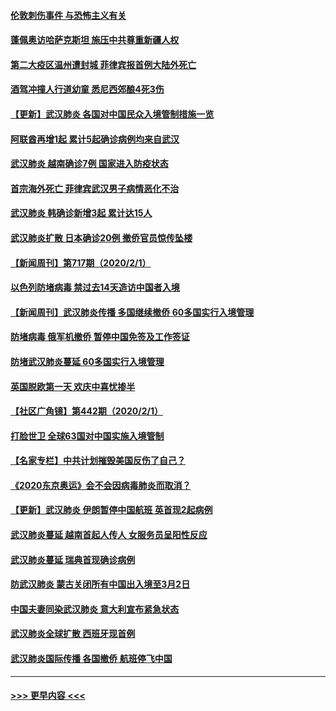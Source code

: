 #### [伦敦刺伤事件 与恐怖主义有关](../pages/prog202/a102767509.md?t=02030733) 
#### [蓬佩奥访哈萨克斯坦 施压中共尊重新疆人权](../pages/prog202/a102767395.md?t=02030733) 
#### [第二大疫区温州遭封城 菲律宾报首例大陆外死亡](../pages/prog202/a102767388.md?t=02030733) 
#### [酒驾冲撞人行道幼童 悉尼西郊酿4死3伤](../pages/prog202/a102767238.md?t=02030733) 
#### [【更新】武汉肺炎 各国对中国民众入境管制措施一览](../pages/prog202/a102767170.md?t=02030733) 
#### [阿联酋再增1起 累计5起确诊病例均来自武汉](../pages/prog202/a102767207.md?t=02030733) 
#### [武汉肺炎 越南确诊7例 国家进入防疫状态](../pages/prog202/a102767186.md?t=02030733) 
#### [首宗海外死亡 菲律宾武汉男子病情恶化不治](../pages/prog202/a102767150.md?t=02030733) 
#### [武汉肺炎 韩确诊新增3起 累计达15人](../pages/prog202/a102767132.md?t=02030733) 
#### [武汉肺炎扩散 日本确诊20例 撤侨官员惊传坠楼](../pages/prog202/a102767109.md?t=02030733) 
#### [【新闻周刊】第717期（2020/2/1）](../pages/prog202/a102767114.md?t=02030733) 
#### [以色列防堵病毒 禁过去14天造访中国者入境](../pages/prog202/a102767091.md?t=02030733) 
#### [【新闻周刊】武汉肺炎传播 多国继续撤侨 60多国实行入境管理](../pages/prog202/a102767044.md?t=02030733) 
#### [防堵病毒 俄军机撤侨 暂停中国免签及工作签证](../pages/prog202/a102767084.md?t=02030733) 
#### [防堵武汉肺炎蔓延 60多国实行入境管理](../pages/prog202/a102766756.md?t=02030733) 
#### [英国脱欧第一天 欢庆中喜忧掺半](../pages/prog202/a102766971.md?t=02030733) 
#### [【社区广角镜】第442期（2020/2/1）](../pages/prog202/a102766826.md?t=02030733) 
#### [打脸世卫 全球63国对中国实施入境管制](../pages/prog202/a102766497.md?t=02030733) 
#### [【名家专栏】中共计划摧毁美国反伤了自己？](../pages/prog202/a102766174.md?t=02030733) 
#### [《2020东京奥运》会不会因病毒肺炎而取消？](../pages/prog202/a102766393.md?t=02030733) 
#### [【更新】武汉肺炎 伊朗暂停中国航班 英首现2起病例](../pages/prog202/a102758911.md?t=02030733) 
#### [武汉肺炎蔓延  越南首起人传人 女服务员呈阳性反应](../pages/prog202/a102766314.md?t=02030733) 
#### [武汉肺炎蔓延 瑞典首现确诊病例](../pages/prog202/a102766272.md?t=02030733) 
#### [防武汉肺炎 蒙古关闭所有中国出入境至3月2日](../pages/prog202/a102766187.md?t=02030733) 
#### [中国夫妻同染武汉肺炎 意大利宣布紧急状态](../pages/prog202/a102766160.md?t=02030733) 
#### [武汉肺炎全球扩散 西班牙现首例](../pages/prog202/a102766142.md?t=02030733) 
#### [武汉肺炎国际传播 各国撤侨 航班停飞中国](../pages/prog202/a102765851.md?t=02030733) 

----
#### [ >>> 更早内容 <<< ](../indexes/prog202-earlier.md)
